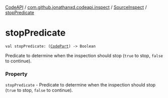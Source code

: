 [CodeAPI](../../index.md) / [com.github.jonathanxd.codeapi.inspect](../index.md) / [SourceInspect](index.md) / [stopPredicate](.)

# stopPredicate

`val stopPredicate: (`[`CodePart`](../../com.github.jonathanxd.codeapi/-code-part/index.md)`) -> Boolean`

Predicate to determine when the inspection should stop (`true` to stop, `false` to continue).

### Property

`stopPredicate` - Predicate to determine when the inspection should stop (`true` to stop, `false` to continue).